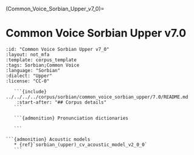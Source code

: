 
(Common_Voice_Sorbian_Upper_v7_0)=
# Common Voice Sorbian Upper v7.0

``````{corpus} Common Voice Sorbian Upper v7.0
:id: "Common Voice Sorbian Upper v7_0"
:layout: not_mfa
:template: corpus_template
:tags: Sorbian;Common Voice
:language: "Sorbian"
:dialect: "Upper"
:license: "CC-0"

   ```{include} ../../../../corpus/sorbian/common_voice_sorbian_upper/7.0/README.md
    :start-after: "## Corpus details"
   ```

   ```{admonition} Pronunciation dictionaries

   ```

```{admonition} Acoustic models
   * {ref}`sorbian_(upper)_cv_acoustic_model_v2_0_0`
   ```
``````
